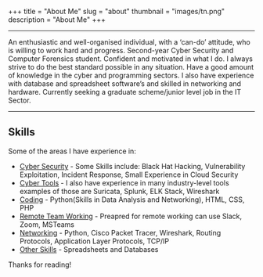 +++
title = "About Me"
slug = "about"
thumbnail = "images/tn.png"
description = "About Me"
+++

---------------------------
An enthusiastic and well-organised individual, with a ‘can-do’ attitude, who is willing to work hard and progress. Second-year Cyber Security and Computer Forensics student. Confident and motivated in what I do. I always strive to do the best standard possible in any situation. Have a good amount of knowledge in the cyber and programming sectors. I also have experience with database and spreadsheet software’s and skilled in networking and hardware. Currently seeking a graduate scheme/junior level job in the IT Sector.

---------------------------

## Skills

Some of the areas I have experience in:

* [Cyber Security]() - Some Skills include: Black Hat Hacking, Vulnerability Exploitation, Incident Response, Small Experience in Cloud Security
* [Cyber Tools]() - I also have experience in many industry-level tools examples of those are Suricata, Splunk, ELK Stack, Wireshark
* [Coding]() - Python(Skills in Data Analysis and Networking), HTML, CSS, PHP
* [Remote Team Working]() - Preapred for remote working can use Slack, Zoom, MSTeams
* [Networking]() - Python, Cisco Packet Tracer, Wireshark, Routing Protocols, Application Layer Protocols, TCP/IP
* [Other Skills]() - Spreadsheets and Databases

Thanks for reading!

